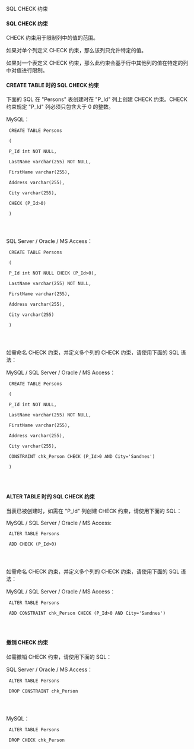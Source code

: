 SQL CHECK 约束 

#### SQL CHECK 约束

 CHECK 约束用于限制列中的值的范围。

 如果对单个列定义 CHECK 约束，那么该列只允许特定的值。

 如果对一个表定义 CHECK 约束，那么此约束会基于行中其他列的值在特定的列中对值进行限制。

 

#### CREATE TABLE 时的 SQL CHECK 约束

 下面的 SQL 在 "Persons" 表创建时在 "P_Id" 列上创建 CHECK 约束。CHECK 约束规定 "P_Id" 列必须只包含大于 0 的整数。

 MySQL：

 
```
 CREATE TABLE Persons

 (

 P_Id int NOT NULL,

 LastName varchar(255) NOT NULL,

 FirstName varchar(255),

 Address varchar(255),

 City varchar(255),

 CHECK (P_Id>0)

 )




```
 SQL Server / Oracle / MS Access：

 
```
 CREATE TABLE Persons

 (

 P_Id int NOT NULL CHECK (P_Id>0),

 LastName varchar(255) NOT NULL,

 FirstName varchar(255),

 Address varchar(255),

 City varchar(255)

 )




```
 如需命名 CHECK 约束，并定义多个列的 CHECK 约束，请使用下面的 SQL 语法：

 MySQL / SQL Server / Oracle / MS Access：

 
```
 CREATE TABLE Persons

 (

 P_Id int NOT NULL,

 LastName varchar(255) NOT NULL,

 FirstName varchar(255),

 Address varchar(255),

 City varchar(255),

 CONSTRAINT chk_Person CHECK (P_Id>0 AND City='Sandnes')

 )




```
 



#### ALTER TABLE 时的 SQL CHECK 约束

 当表已被创建时，如需在 "P_Id" 列创建 CHECK 约束，请使用下面的 SQL：

 MySQL / SQL Server / Oracle / MS Access:

 
```
 ALTER TABLE Persons

 ADD CHECK (P_Id>0)




```
 如需命名 CHECK 约束，并定义多个列的 CHECK 约束，请使用下面的 SQL 语法：

 MySQL / SQL Server / Oracle / MS Access：

 
```
 ALTER TABLE Persons

 ADD CONSTRAINT chk_Person CHECK (P_Id>0 AND City='Sandnes')




```
 



#### 撤销 CHECK 约束

 如需撤销 CHECK 约束，请使用下面的 SQL：

 SQL Server / Oracle / MS Access：

 
```
 ALTER TABLE Persons

 DROP CONSTRAINT chk_Person




```
 MySQL：

 
```
 ALTER TABLE Persons

 DROP CHECK chk_Person




```
 

